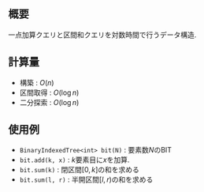 ## 概要

一点加算クエリと区間和クエリを対数時間で行うデータ構造.

## 計算量

* 構築 : $O(n)$
* 区間取得 : $O(\log n)$
* 二分探索 : $O(\log n)$

## 使用例

* `BinaryIndexedTree<int> bit(N)` : 要素数$N$のBIT
* `bit.add(k, x)` : $k$要素目に$x$を加算.
* `bit.sum(k)` : 閉区間$[0, k]$の和を求める
* `bit.sum(l, r)` : 半開区間$[l, r)$の和を求める

